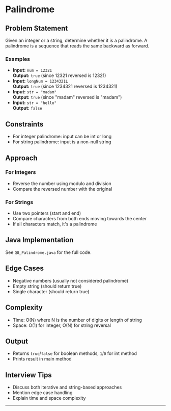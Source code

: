# Palindrome

## Problem Statement
Given an integer or a string, determine whether it is a palindrome. A palindrome is a sequence that reads the same backward as forward.

### Examples
- **Input:** `num = 12321`  
  **Output:** `true` (since 12321 reversed is 12321)
- **Input:** `longNum = 1234321L`  
  **Output:** `true` (since 1234321 reversed is 1234321)
- **Input:** `str = "madam"`  
  **Output:** `true` (since "madam" reversed is "madam")
- **Input:** `str = "hello"`  
  **Output:** `false`

## Constraints
- For integer palindrome: input can be int or long
- For string palindrome: input is a non-null string

## Approach
### For Integers
- Reverse the number using modulo and division
- Compare the reversed number with the original

### For Strings
- Use two pointers (start and end)
- Compare characters from both ends moving towards the center
- If all characters match, it's a palindrome

## Java Implementation
See `Q8_Palindrome.java` for the full code.

## Edge Cases
- Negative numbers (usually not considered palindrome)
- Empty string (should return true)
- Single character (should return true)

## Complexity
- Time: O(N) where N is the number of digits or length of string
- Space: O(1) for integer, O(N) for string reversal

## Output
- Returns `true`/`false` for boolean methods, `1`/`0` for int method
- Prints result in main method

## Interview Tips
- Discuss both iterative and string-based approaches
- Mention edge case handling
- Explain time and space complexity

---
